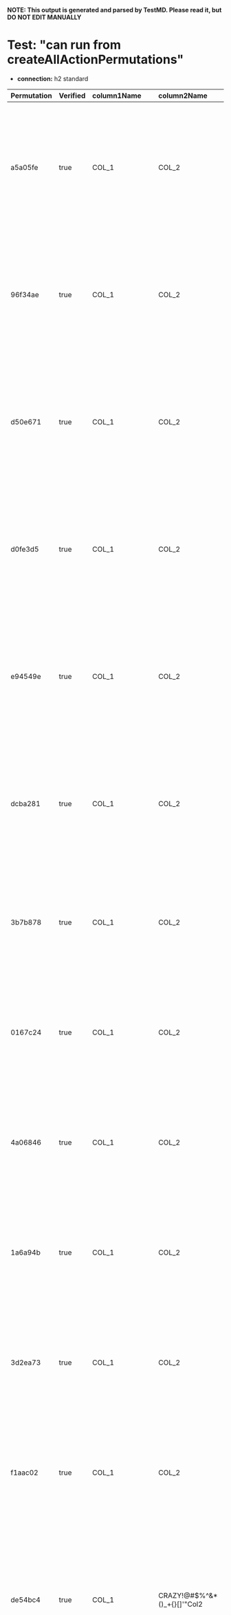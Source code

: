 **NOTE: This output is generated and parsed by TestMD. Please read it, but DO NOT EDIT MANUALLY**

# Test: "can run from createAllActionPermutations" #

- **connection:** h2 standard

| Permutation | Verified | column1Name                  | column2Name                  | finalColumnName                  | joinString | relation             | OPERATIONS
| :---------- | :------- | :--------------------------- | :--------------------------- | :------------------------------- | :--------- | :------------------- | :------
| a5a05fe     | true     | COL_1                        | COL_2                        | CRAZY!@#\$%^&*()_+{}[]'"ColFinal |            | LBSCHEMA2.TEST_TABLE | **plan**: ALTER TABLE "LBSCHEMA2"."TEST_TABLE" ADD "CRAZY!@#\$%^&*()_+{}[]'""ColFinal" VARCHAR(40)<br>UPDATE "LBSCHEMA2"."TEST_TABLE" SET "CRAZY!@#\$%^&*()_+{}[]'""ColFinal"="COL_1" &#124;&#124; ' ' &#124;&#124; "COL_2"<br>ALTER TABLE "LBSCHEMA2"."TEST_TABLE" DROP COLUMN "COL_1"<br>ALTER TABLE "LBSCHEMA2"."TEST_TABLE" DROP COLUMN "COL_2"
| 96f34ae     | true     | COL_1                        | COL_2                        | CRAZY!@#\$%^&*()_+{}[]'"ColFinal |            | PUBLIC.TEST_TABLE    | **plan**: ALTER TABLE "PUBLIC"."TEST_TABLE" ADD "CRAZY!@#\$%^&*()_+{}[]'""ColFinal" VARCHAR(40)<br>UPDATE "PUBLIC"."TEST_TABLE" SET "CRAZY!@#\$%^&*()_+{}[]'""ColFinal"="COL_1" &#124;&#124; ' ' &#124;&#124; "COL_2"<br>ALTER TABLE "PUBLIC"."TEST_TABLE" DROP COLUMN "COL_1"<br>ALTER TABLE "PUBLIC"."TEST_TABLE" DROP COLUMN "COL_2"
| d50e671     | true     | COL_1                        | COL_2                        | CRAZY!@#\$%^&*()_+{}[]'"ColFinal | '          | LBSCHEMA2.TEST_TABLE | **plan**: ALTER TABLE "LBSCHEMA2"."TEST_TABLE" ADD "CRAZY!@#\$%^&*()_+{}[]'""ColFinal" VARCHAR(40)<br>UPDATE "LBSCHEMA2"."TEST_TABLE" SET "CRAZY!@#\$%^&*()_+{}[]'""ColFinal"="COL_1" &#124;&#124; '''' &#124;&#124; "COL_2"<br>ALTER TABLE "LBSCHEMA2"."TEST_TABLE" DROP COLUMN "COL_1"<br>ALTER TABLE "LBSCHEMA2"."TEST_TABLE" DROP COLUMN "COL_2"
| d0fe3d5     | true     | COL_1                        | COL_2                        | CRAZY!@#\$%^&*()_+{}[]'"ColFinal | '          | PUBLIC.TEST_TABLE    | **plan**: ALTER TABLE "PUBLIC"."TEST_TABLE" ADD "CRAZY!@#\$%^&*()_+{}[]'""ColFinal" VARCHAR(40)<br>UPDATE "PUBLIC"."TEST_TABLE" SET "CRAZY!@#\$%^&*()_+{}[]'""ColFinal"="COL_1" &#124;&#124; '''' &#124;&#124; "COL_2"<br>ALTER TABLE "PUBLIC"."TEST_TABLE" DROP COLUMN "COL_1"<br>ALTER TABLE "PUBLIC"."TEST_TABLE" DROP COLUMN "COL_2"
| e94549e     | true     | COL_1                        | COL_2                        | CRAZY!@#\$%^&*()_+{}[]'"ColFinal | ->         | LBSCHEMA2.TEST_TABLE | **plan**: ALTER TABLE "LBSCHEMA2"."TEST_TABLE" ADD "CRAZY!@#\$%^&*()_+{}[]'""ColFinal" VARCHAR(40)<br>UPDATE "LBSCHEMA2"."TEST_TABLE" SET "CRAZY!@#\$%^&*()_+{}[]'""ColFinal"="COL_1" &#124;&#124; '->' &#124;&#124; "COL_2"<br>ALTER TABLE "LBSCHEMA2"."TEST_TABLE" DROP COLUMN "COL_1"<br>ALTER TABLE "LBSCHEMA2"."TEST_TABLE" DROP COLUMN "COL_2"
| dcba281     | true     | COL_1                        | COL_2                        | CRAZY!@#\$%^&*()_+{}[]'"ColFinal | ->         | PUBLIC.TEST_TABLE    | **plan**: ALTER TABLE "PUBLIC"."TEST_TABLE" ADD "CRAZY!@#\$%^&*()_+{}[]'""ColFinal" VARCHAR(40)<br>UPDATE "PUBLIC"."TEST_TABLE" SET "CRAZY!@#\$%^&*()_+{}[]'""ColFinal"="COL_1" &#124;&#124; '->' &#124;&#124; "COL_2"<br>ALTER TABLE "PUBLIC"."TEST_TABLE" DROP COLUMN "COL_1"<br>ALTER TABLE "PUBLIC"."TEST_TABLE" DROP COLUMN "COL_2"
| 3b7b878     | true     | COL_1                        | COL_2                        | FINAL_COL                        |            | LBSCHEMA2.TEST_TABLE | **plan**: ALTER TABLE "LBSCHEMA2"."TEST_TABLE" ADD "FINAL_COL" VARCHAR(40)<br>UPDATE "LBSCHEMA2"."TEST_TABLE" SET "FINAL_COL"="COL_1" &#124;&#124; ' ' &#124;&#124; "COL_2"<br>ALTER TABLE "LBSCHEMA2"."TEST_TABLE" DROP COLUMN "COL_1"<br>ALTER TABLE "LBSCHEMA2"."TEST_TABLE" DROP COLUMN "COL_2"
| 0167c24     | true     | COL_1                        | COL_2                        | FINAL_COL                        |            | PUBLIC.TEST_TABLE    | **plan**: ALTER TABLE "PUBLIC"."TEST_TABLE" ADD "FINAL_COL" VARCHAR(40)<br>UPDATE "PUBLIC"."TEST_TABLE" SET "FINAL_COL"="COL_1" &#124;&#124; ' ' &#124;&#124; "COL_2"<br>ALTER TABLE "PUBLIC"."TEST_TABLE" DROP COLUMN "COL_1"<br>ALTER TABLE "PUBLIC"."TEST_TABLE" DROP COLUMN "COL_2"
| 4a06846     | true     | COL_1                        | COL_2                        | FINAL_COL                        | '          | LBSCHEMA2.TEST_TABLE | **plan**: ALTER TABLE "LBSCHEMA2"."TEST_TABLE" ADD "FINAL_COL" VARCHAR(40)<br>UPDATE "LBSCHEMA2"."TEST_TABLE" SET "FINAL_COL"="COL_1" &#124;&#124; '''' &#124;&#124; "COL_2"<br>ALTER TABLE "LBSCHEMA2"."TEST_TABLE" DROP COLUMN "COL_1"<br>ALTER TABLE "LBSCHEMA2"."TEST_TABLE" DROP COLUMN "COL_2"
| 1a6a94b     | true     | COL_1                        | COL_2                        | FINAL_COL                        | '          | PUBLIC.TEST_TABLE    | **plan**: ALTER TABLE "PUBLIC"."TEST_TABLE" ADD "FINAL_COL" VARCHAR(40)<br>UPDATE "PUBLIC"."TEST_TABLE" SET "FINAL_COL"="COL_1" &#124;&#124; '''' &#124;&#124; "COL_2"<br>ALTER TABLE "PUBLIC"."TEST_TABLE" DROP COLUMN "COL_1"<br>ALTER TABLE "PUBLIC"."TEST_TABLE" DROP COLUMN "COL_2"
| 3d2ea73     | true     | COL_1                        | COL_2                        | FINAL_COL                        | ->         | LBSCHEMA2.TEST_TABLE | **plan**: ALTER TABLE "LBSCHEMA2"."TEST_TABLE" ADD "FINAL_COL" VARCHAR(40)<br>UPDATE "LBSCHEMA2"."TEST_TABLE" SET "FINAL_COL"="COL_1" &#124;&#124; '->' &#124;&#124; "COL_2"<br>ALTER TABLE "LBSCHEMA2"."TEST_TABLE" DROP COLUMN "COL_1"<br>ALTER TABLE "LBSCHEMA2"."TEST_TABLE" DROP COLUMN "COL_2"
| f1aac02     | true     | COL_1                        | COL_2                        | FINAL_COL                        | ->         | PUBLIC.TEST_TABLE    | **plan**: ALTER TABLE "PUBLIC"."TEST_TABLE" ADD "FINAL_COL" VARCHAR(40)<br>UPDATE "PUBLIC"."TEST_TABLE" SET "FINAL_COL"="COL_1" &#124;&#124; '->' &#124;&#124; "COL_2"<br>ALTER TABLE "PUBLIC"."TEST_TABLE" DROP COLUMN "COL_1"<br>ALTER TABLE "PUBLIC"."TEST_TABLE" DROP COLUMN "COL_2"
| de54bc4     | true     | COL_1                        | CRAZY!@#\$%^&*()_+{}[]'"Col2 | CRAZY!@#\$%^&*()_+{}[]'"ColFinal |            | LBSCHEMA2.TEST_TABLE | **plan**: ALTER TABLE "LBSCHEMA2"."TEST_TABLE" ADD "CRAZY!@#\$%^&*()_+{}[]'""ColFinal" VARCHAR(40)<br>UPDATE "LBSCHEMA2"."TEST_TABLE" SET "CRAZY!@#\$%^&*()_+{}[]'""ColFinal"="COL_1" &#124;&#124; ' ' &#124;&#124; "CRAZY!@#\$%^&*()_+{}[]'""Col2"<br>ALTER TABLE "LBSCHEMA2"."TEST_TABLE" DROP COLUMN "COL_1"<br>ALTER TABLE "LBSCHEMA2"."TEST_TABLE" DROP COLUMN "CRAZY!@#\$%^&*()_+{}[]'""Col2"
| 78b97cd     | true     | COL_1                        | CRAZY!@#\$%^&*()_+{}[]'"Col2 | CRAZY!@#\$%^&*()_+{}[]'"ColFinal |            | PUBLIC.TEST_TABLE    | **plan**: ALTER TABLE "PUBLIC"."TEST_TABLE" ADD "CRAZY!@#\$%^&*()_+{}[]'""ColFinal" VARCHAR(40)<br>UPDATE "PUBLIC"."TEST_TABLE" SET "CRAZY!@#\$%^&*()_+{}[]'""ColFinal"="COL_1" &#124;&#124; ' ' &#124;&#124; "CRAZY!@#\$%^&*()_+{}[]'""Col2"<br>ALTER TABLE "PUBLIC"."TEST_TABLE" DROP COLUMN "COL_1"<br>ALTER TABLE "PUBLIC"."TEST_TABLE" DROP COLUMN "CRAZY!@#\$%^&*()_+{}[]'""Col2"
| a9de9c7     | true     | COL_1                        | CRAZY!@#\$%^&*()_+{}[]'"Col2 | CRAZY!@#\$%^&*()_+{}[]'"ColFinal | '          | LBSCHEMA2.TEST_TABLE | **plan**: ALTER TABLE "LBSCHEMA2"."TEST_TABLE" ADD "CRAZY!@#\$%^&*()_+{}[]'""ColFinal" VARCHAR(40)<br>UPDATE "LBSCHEMA2"."TEST_TABLE" SET "CRAZY!@#\$%^&*()_+{}[]'""ColFinal"="COL_1" &#124;&#124; '''' &#124;&#124; "CRAZY!@#\$%^&*()_+{}[]'""Col2"<br>ALTER TABLE "LBSCHEMA2"."TEST_TABLE" DROP COLUMN "COL_1"<br>ALTER TABLE "LBSCHEMA2"."TEST_TABLE" DROP COLUMN "CRAZY!@#\$%^&*()_+{}[]'""Col2"
| fff0204     | true     | COL_1                        | CRAZY!@#\$%^&*()_+{}[]'"Col2 | CRAZY!@#\$%^&*()_+{}[]'"ColFinal | '          | PUBLIC.TEST_TABLE    | **plan**: ALTER TABLE "PUBLIC"."TEST_TABLE" ADD "CRAZY!@#\$%^&*()_+{}[]'""ColFinal" VARCHAR(40)<br>UPDATE "PUBLIC"."TEST_TABLE" SET "CRAZY!@#\$%^&*()_+{}[]'""ColFinal"="COL_1" &#124;&#124; '''' &#124;&#124; "CRAZY!@#\$%^&*()_+{}[]'""Col2"<br>ALTER TABLE "PUBLIC"."TEST_TABLE" DROP COLUMN "COL_1"<br>ALTER TABLE "PUBLIC"."TEST_TABLE" DROP COLUMN "CRAZY!@#\$%^&*()_+{}[]'""Col2"
| 540d495     | true     | COL_1                        | CRAZY!@#\$%^&*()_+{}[]'"Col2 | CRAZY!@#\$%^&*()_+{}[]'"ColFinal | ->         | LBSCHEMA2.TEST_TABLE | **plan**: ALTER TABLE "LBSCHEMA2"."TEST_TABLE" ADD "CRAZY!@#\$%^&*()_+{}[]'""ColFinal" VARCHAR(40)<br>UPDATE "LBSCHEMA2"."TEST_TABLE" SET "CRAZY!@#\$%^&*()_+{}[]'""ColFinal"="COL_1" &#124;&#124; '->' &#124;&#124; "CRAZY!@#\$%^&*()_+{}[]'""Col2"<br>ALTER TABLE "LBSCHEMA2"."TEST_TABLE" DROP COLUMN "COL_1"<br>ALTER TABLE "LBSCHEMA2"."TEST_TABLE" DROP COLUMN "CRAZY!@#\$%^&*()_+{}[]'""Col2"
| 6f8472d     | true     | COL_1                        | CRAZY!@#\$%^&*()_+{}[]'"Col2 | CRAZY!@#\$%^&*()_+{}[]'"ColFinal | ->         | PUBLIC.TEST_TABLE    | **plan**: ALTER TABLE "PUBLIC"."TEST_TABLE" ADD "CRAZY!@#\$%^&*()_+{}[]'""ColFinal" VARCHAR(40)<br>UPDATE "PUBLIC"."TEST_TABLE" SET "CRAZY!@#\$%^&*()_+{}[]'""ColFinal"="COL_1" &#124;&#124; '->' &#124;&#124; "CRAZY!@#\$%^&*()_+{}[]'""Col2"<br>ALTER TABLE "PUBLIC"."TEST_TABLE" DROP COLUMN "COL_1"<br>ALTER TABLE "PUBLIC"."TEST_TABLE" DROP COLUMN "CRAZY!@#\$%^&*()_+{}[]'""Col2"
| cfb58c0     | true     | COL_1                        | CRAZY!@#\$%^&*()_+{}[]'"Col2 | FINAL_COL                        |            | LBSCHEMA2.TEST_TABLE | **plan**: ALTER TABLE "LBSCHEMA2"."TEST_TABLE" ADD "FINAL_COL" VARCHAR(40)<br>UPDATE "LBSCHEMA2"."TEST_TABLE" SET "FINAL_COL"="COL_1" &#124;&#124; ' ' &#124;&#124; "CRAZY!@#\$%^&*()_+{}[]'""Col2"<br>ALTER TABLE "LBSCHEMA2"."TEST_TABLE" DROP COLUMN "COL_1"<br>ALTER TABLE "LBSCHEMA2"."TEST_TABLE" DROP COLUMN "CRAZY!@#\$%^&*()_+{}[]'""Col2"
| b265934     | true     | COL_1                        | CRAZY!@#\$%^&*()_+{}[]'"Col2 | FINAL_COL                        |            | PUBLIC.TEST_TABLE    | **plan**: ALTER TABLE "PUBLIC"."TEST_TABLE" ADD "FINAL_COL" VARCHAR(40)<br>UPDATE "PUBLIC"."TEST_TABLE" SET "FINAL_COL"="COL_1" &#124;&#124; ' ' &#124;&#124; "CRAZY!@#\$%^&*()_+{}[]'""Col2"<br>ALTER TABLE "PUBLIC"."TEST_TABLE" DROP COLUMN "COL_1"<br>ALTER TABLE "PUBLIC"."TEST_TABLE" DROP COLUMN "CRAZY!@#\$%^&*()_+{}[]'""Col2"
| b095b13     | true     | COL_1                        | CRAZY!@#\$%^&*()_+{}[]'"Col2 | FINAL_COL                        | '          | LBSCHEMA2.TEST_TABLE | **plan**: ALTER TABLE "LBSCHEMA2"."TEST_TABLE" ADD "FINAL_COL" VARCHAR(40)<br>UPDATE "LBSCHEMA2"."TEST_TABLE" SET "FINAL_COL"="COL_1" &#124;&#124; '''' &#124;&#124; "CRAZY!@#\$%^&*()_+{}[]'""Col2"<br>ALTER TABLE "LBSCHEMA2"."TEST_TABLE" DROP COLUMN "COL_1"<br>ALTER TABLE "LBSCHEMA2"."TEST_TABLE" DROP COLUMN "CRAZY!@#\$%^&*()_+{}[]'""Col2"
| 9d19d7d     | true     | COL_1                        | CRAZY!@#\$%^&*()_+{}[]'"Col2 | FINAL_COL                        | '          | PUBLIC.TEST_TABLE    | **plan**: ALTER TABLE "PUBLIC"."TEST_TABLE" ADD "FINAL_COL" VARCHAR(40)<br>UPDATE "PUBLIC"."TEST_TABLE" SET "FINAL_COL"="COL_1" &#124;&#124; '''' &#124;&#124; "CRAZY!@#\$%^&*()_+{}[]'""Col2"<br>ALTER TABLE "PUBLIC"."TEST_TABLE" DROP COLUMN "COL_1"<br>ALTER TABLE "PUBLIC"."TEST_TABLE" DROP COLUMN "CRAZY!@#\$%^&*()_+{}[]'""Col2"
| a0c3cc3     | true     | COL_1                        | CRAZY!@#\$%^&*()_+{}[]'"Col2 | FINAL_COL                        | ->         | LBSCHEMA2.TEST_TABLE | **plan**: ALTER TABLE "LBSCHEMA2"."TEST_TABLE" ADD "FINAL_COL" VARCHAR(40)<br>UPDATE "LBSCHEMA2"."TEST_TABLE" SET "FINAL_COL"="COL_1" &#124;&#124; '->' &#124;&#124; "CRAZY!@#\$%^&*()_+{}[]'""Col2"<br>ALTER TABLE "LBSCHEMA2"."TEST_TABLE" DROP COLUMN "COL_1"<br>ALTER TABLE "LBSCHEMA2"."TEST_TABLE" DROP COLUMN "CRAZY!@#\$%^&*()_+{}[]'""Col2"
| ec3bb9c     | true     | COL_1                        | CRAZY!@#\$%^&*()_+{}[]'"Col2 | FINAL_COL                        | ->         | PUBLIC.TEST_TABLE    | **plan**: ALTER TABLE "PUBLIC"."TEST_TABLE" ADD "FINAL_COL" VARCHAR(40)<br>UPDATE "PUBLIC"."TEST_TABLE" SET "FINAL_COL"="COL_1" &#124;&#124; '->' &#124;&#124; "CRAZY!@#\$%^&*()_+{}[]'""Col2"<br>ALTER TABLE "PUBLIC"."TEST_TABLE" DROP COLUMN "COL_1"<br>ALTER TABLE "PUBLIC"."TEST_TABLE" DROP COLUMN "CRAZY!@#\$%^&*()_+{}[]'""Col2"
| 51e3b15     | true     | CRAZY!@#\$%^&*()_+{}[]'"Col1 | COL_2                        | CRAZY!@#\$%^&*()_+{}[]'"ColFinal |            | LBSCHEMA2.TEST_TABLE | **plan**: ALTER TABLE "LBSCHEMA2"."TEST_TABLE" ADD "CRAZY!@#\$%^&*()_+{}[]'""ColFinal" VARCHAR(40)<br>UPDATE "LBSCHEMA2"."TEST_TABLE" SET "CRAZY!@#\$%^&*()_+{}[]'""ColFinal"="CRAZY!@#\$%^&*()_+{}[]'""Col1" &#124;&#124; ' ' &#124;&#124; "COL_2"<br>ALTER TABLE "LBSCHEMA2"."TEST_TABLE" DROP COLUMN "CRAZY!@#\$%^&*()_+{}[]'""Col1"<br>ALTER TABLE "LBSCHEMA2"."TEST_TABLE" DROP COLUMN "COL_2"
| 18977d8     | true     | CRAZY!@#\$%^&*()_+{}[]'"Col1 | COL_2                        | CRAZY!@#\$%^&*()_+{}[]'"ColFinal |            | PUBLIC.TEST_TABLE    | **plan**: ALTER TABLE "PUBLIC"."TEST_TABLE" ADD "CRAZY!@#\$%^&*()_+{}[]'""ColFinal" VARCHAR(40)<br>UPDATE "PUBLIC"."TEST_TABLE" SET "CRAZY!@#\$%^&*()_+{}[]'""ColFinal"="CRAZY!@#\$%^&*()_+{}[]'""Col1" &#124;&#124; ' ' &#124;&#124; "COL_2"<br>ALTER TABLE "PUBLIC"."TEST_TABLE" DROP COLUMN "CRAZY!@#\$%^&*()_+{}[]'""Col1"<br>ALTER TABLE "PUBLIC"."TEST_TABLE" DROP COLUMN "COL_2"
| 12faf6a     | true     | CRAZY!@#\$%^&*()_+{}[]'"Col1 | COL_2                        | CRAZY!@#\$%^&*()_+{}[]'"ColFinal | '          | LBSCHEMA2.TEST_TABLE | **plan**: ALTER TABLE "LBSCHEMA2"."TEST_TABLE" ADD "CRAZY!@#\$%^&*()_+{}[]'""ColFinal" VARCHAR(40)<br>UPDATE "LBSCHEMA2"."TEST_TABLE" SET "CRAZY!@#\$%^&*()_+{}[]'""ColFinal"="CRAZY!@#\$%^&*()_+{}[]'""Col1" &#124;&#124; '''' &#124;&#124; "COL_2"<br>ALTER TABLE "LBSCHEMA2"."TEST_TABLE" DROP COLUMN "CRAZY!@#\$%^&*()_+{}[]'""Col1"<br>ALTER TABLE "LBSCHEMA2"."TEST_TABLE" DROP COLUMN "COL_2"
| 28b6887     | true     | CRAZY!@#\$%^&*()_+{}[]'"Col1 | COL_2                        | CRAZY!@#\$%^&*()_+{}[]'"ColFinal | '          | PUBLIC.TEST_TABLE    | **plan**: ALTER TABLE "PUBLIC"."TEST_TABLE" ADD "CRAZY!@#\$%^&*()_+{}[]'""ColFinal" VARCHAR(40)<br>UPDATE "PUBLIC"."TEST_TABLE" SET "CRAZY!@#\$%^&*()_+{}[]'""ColFinal"="CRAZY!@#\$%^&*()_+{}[]'""Col1" &#124;&#124; '''' &#124;&#124; "COL_2"<br>ALTER TABLE "PUBLIC"."TEST_TABLE" DROP COLUMN "CRAZY!@#\$%^&*()_+{}[]'""Col1"<br>ALTER TABLE "PUBLIC"."TEST_TABLE" DROP COLUMN "COL_2"
| 7bb8a59     | true     | CRAZY!@#\$%^&*()_+{}[]'"Col1 | COL_2                        | CRAZY!@#\$%^&*()_+{}[]'"ColFinal | ->         | LBSCHEMA2.TEST_TABLE | **plan**: ALTER TABLE "LBSCHEMA2"."TEST_TABLE" ADD "CRAZY!@#\$%^&*()_+{}[]'""ColFinal" VARCHAR(40)<br>UPDATE "LBSCHEMA2"."TEST_TABLE" SET "CRAZY!@#\$%^&*()_+{}[]'""ColFinal"="CRAZY!@#\$%^&*()_+{}[]'""Col1" &#124;&#124; '->' &#124;&#124; "COL_2"<br>ALTER TABLE "LBSCHEMA2"."TEST_TABLE" DROP COLUMN "CRAZY!@#\$%^&*()_+{}[]'""Col1"<br>ALTER TABLE "LBSCHEMA2"."TEST_TABLE" DROP COLUMN "COL_2"
| 2008d8f     | true     | CRAZY!@#\$%^&*()_+{}[]'"Col1 | COL_2                        | CRAZY!@#\$%^&*()_+{}[]'"ColFinal | ->         | PUBLIC.TEST_TABLE    | **plan**: ALTER TABLE "PUBLIC"."TEST_TABLE" ADD "CRAZY!@#\$%^&*()_+{}[]'""ColFinal" VARCHAR(40)<br>UPDATE "PUBLIC"."TEST_TABLE" SET "CRAZY!@#\$%^&*()_+{}[]'""ColFinal"="CRAZY!@#\$%^&*()_+{}[]'""Col1" &#124;&#124; '->' &#124;&#124; "COL_2"<br>ALTER TABLE "PUBLIC"."TEST_TABLE" DROP COLUMN "CRAZY!@#\$%^&*()_+{}[]'""Col1"<br>ALTER TABLE "PUBLIC"."TEST_TABLE" DROP COLUMN "COL_2"
| 2c6618d     | true     | CRAZY!@#\$%^&*()_+{}[]'"Col1 | COL_2                        | FINAL_COL                        |            | LBSCHEMA2.TEST_TABLE | **plan**: ALTER TABLE "LBSCHEMA2"."TEST_TABLE" ADD "FINAL_COL" VARCHAR(40)<br>UPDATE "LBSCHEMA2"."TEST_TABLE" SET "FINAL_COL"="CRAZY!@#\$%^&*()_+{}[]'""Col1" &#124;&#124; ' ' &#124;&#124; "COL_2"<br>ALTER TABLE "LBSCHEMA2"."TEST_TABLE" DROP COLUMN "CRAZY!@#\$%^&*()_+{}[]'""Col1"<br>ALTER TABLE "LBSCHEMA2"."TEST_TABLE" DROP COLUMN "COL_2"
| 43d2929     | true     | CRAZY!@#\$%^&*()_+{}[]'"Col1 | COL_2                        | FINAL_COL                        |            | PUBLIC.TEST_TABLE    | **plan**: ALTER TABLE "PUBLIC"."TEST_TABLE" ADD "FINAL_COL" VARCHAR(40)<br>UPDATE "PUBLIC"."TEST_TABLE" SET "FINAL_COL"="CRAZY!@#\$%^&*()_+{}[]'""Col1" &#124;&#124; ' ' &#124;&#124; "COL_2"<br>ALTER TABLE "PUBLIC"."TEST_TABLE" DROP COLUMN "CRAZY!@#\$%^&*()_+{}[]'""Col1"<br>ALTER TABLE "PUBLIC"."TEST_TABLE" DROP COLUMN "COL_2"
| b81817a     | true     | CRAZY!@#\$%^&*()_+{}[]'"Col1 | COL_2                        | FINAL_COL                        | '          | LBSCHEMA2.TEST_TABLE | **plan**: ALTER TABLE "LBSCHEMA2"."TEST_TABLE" ADD "FINAL_COL" VARCHAR(40)<br>UPDATE "LBSCHEMA2"."TEST_TABLE" SET "FINAL_COL"="CRAZY!@#\$%^&*()_+{}[]'""Col1" &#124;&#124; '''' &#124;&#124; "COL_2"<br>ALTER TABLE "LBSCHEMA2"."TEST_TABLE" DROP COLUMN "CRAZY!@#\$%^&*()_+{}[]'""Col1"<br>ALTER TABLE "LBSCHEMA2"."TEST_TABLE" DROP COLUMN "COL_2"
| a869868     | true     | CRAZY!@#\$%^&*()_+{}[]'"Col1 | COL_2                        | FINAL_COL                        | '          | PUBLIC.TEST_TABLE    | **plan**: ALTER TABLE "PUBLIC"."TEST_TABLE" ADD "FINAL_COL" VARCHAR(40)<br>UPDATE "PUBLIC"."TEST_TABLE" SET "FINAL_COL"="CRAZY!@#\$%^&*()_+{}[]'""Col1" &#124;&#124; '''' &#124;&#124; "COL_2"<br>ALTER TABLE "PUBLIC"."TEST_TABLE" DROP COLUMN "CRAZY!@#\$%^&*()_+{}[]'""Col1"<br>ALTER TABLE "PUBLIC"."TEST_TABLE" DROP COLUMN "COL_2"
| dabfba5     | true     | CRAZY!@#\$%^&*()_+{}[]'"Col1 | COL_2                        | FINAL_COL                        | ->         | LBSCHEMA2.TEST_TABLE | **plan**: ALTER TABLE "LBSCHEMA2"."TEST_TABLE" ADD "FINAL_COL" VARCHAR(40)<br>UPDATE "LBSCHEMA2"."TEST_TABLE" SET "FINAL_COL"="CRAZY!@#\$%^&*()_+{}[]'""Col1" &#124;&#124; '->' &#124;&#124; "COL_2"<br>ALTER TABLE "LBSCHEMA2"."TEST_TABLE" DROP COLUMN "CRAZY!@#\$%^&*()_+{}[]'""Col1"<br>ALTER TABLE "LBSCHEMA2"."TEST_TABLE" DROP COLUMN "COL_2"
| 88dc23a     | true     | CRAZY!@#\$%^&*()_+{}[]'"Col1 | COL_2                        | FINAL_COL                        | ->         | PUBLIC.TEST_TABLE    | **plan**: ALTER TABLE "PUBLIC"."TEST_TABLE" ADD "FINAL_COL" VARCHAR(40)<br>UPDATE "PUBLIC"."TEST_TABLE" SET "FINAL_COL"="CRAZY!@#\$%^&*()_+{}[]'""Col1" &#124;&#124; '->' &#124;&#124; "COL_2"<br>ALTER TABLE "PUBLIC"."TEST_TABLE" DROP COLUMN "CRAZY!@#\$%^&*()_+{}[]'""Col1"<br>ALTER TABLE "PUBLIC"."TEST_TABLE" DROP COLUMN "COL_2"
| d0ebc65     | true     | CRAZY!@#\$%^&*()_+{}[]'"Col1 | CRAZY!@#\$%^&*()_+{}[]'"Col2 | CRAZY!@#\$%^&*()_+{}[]'"ColFinal |            | LBSCHEMA2.TEST_TABLE | **plan**: ALTER TABLE "LBSCHEMA2"."TEST_TABLE" ADD "CRAZY!@#\$%^&*()_+{}[]'""ColFinal" VARCHAR(40)<br>UPDATE "LBSCHEMA2"."TEST_TABLE" SET "CRAZY!@#\$%^&*()_+{}[]'""ColFinal"="CRAZY!@#\$%^&*()_+{}[]'""Col1" &#124;&#124; ' ' &#124;&#124; "CRAZY!@#\$%^&*()_+{}[]'""Col2"<br>ALTER TABLE "LBSCHEMA2"."TEST_TABLE" DROP COLUMN "CRAZY!@#\$%^&*()_+{}[]'""Col1"<br>ALTER TABLE "LBSCHEMA2"."TEST_TABLE" DROP COLUMN "CRAZY!@#\$%^&*()_+{}[]'""Col2"
| 83c36a4     | true     | CRAZY!@#\$%^&*()_+{}[]'"Col1 | CRAZY!@#\$%^&*()_+{}[]'"Col2 | CRAZY!@#\$%^&*()_+{}[]'"ColFinal |            | PUBLIC.TEST_TABLE    | **plan**: ALTER TABLE "PUBLIC"."TEST_TABLE" ADD "CRAZY!@#\$%^&*()_+{}[]'""ColFinal" VARCHAR(40)<br>UPDATE "PUBLIC"."TEST_TABLE" SET "CRAZY!@#\$%^&*()_+{}[]'""ColFinal"="CRAZY!@#\$%^&*()_+{}[]'""Col1" &#124;&#124; ' ' &#124;&#124; "CRAZY!@#\$%^&*()_+{}[]'""Col2"<br>ALTER TABLE "PUBLIC"."TEST_TABLE" DROP COLUMN "CRAZY!@#\$%^&*()_+{}[]'""Col1"<br>ALTER TABLE "PUBLIC"."TEST_TABLE" DROP COLUMN "CRAZY!@#\$%^&*()_+{}[]'""Col2"
| b584947     | true     | CRAZY!@#\$%^&*()_+{}[]'"Col1 | CRAZY!@#\$%^&*()_+{}[]'"Col2 | CRAZY!@#\$%^&*()_+{}[]'"ColFinal | '          | LBSCHEMA2.TEST_TABLE | **plan**: ALTER TABLE "LBSCHEMA2"."TEST_TABLE" ADD "CRAZY!@#\$%^&*()_+{}[]'""ColFinal" VARCHAR(40)<br>UPDATE "LBSCHEMA2"."TEST_TABLE" SET "CRAZY!@#\$%^&*()_+{}[]'""ColFinal"="CRAZY!@#\$%^&*()_+{}[]'""Col1" &#124;&#124; '''' &#124;&#124; "CRAZY!@#\$%^&*()_+{}[]'""Col2"<br>ALTER TABLE "LBSCHEMA2"."TEST_TABLE" DROP COLUMN "CRAZY!@#\$%^&*()_+{}[]'""Col1"<br>ALTER TABLE "LBSCHEMA2"."TEST_TABLE" DROP COLUMN "CRAZY!@#\$%^&*()_+{}[]'""Col2"
| bf92d9a     | true     | CRAZY!@#\$%^&*()_+{}[]'"Col1 | CRAZY!@#\$%^&*()_+{}[]'"Col2 | CRAZY!@#\$%^&*()_+{}[]'"ColFinal | '          | PUBLIC.TEST_TABLE    | **plan**: ALTER TABLE "PUBLIC"."TEST_TABLE" ADD "CRAZY!@#\$%^&*()_+{}[]'""ColFinal" VARCHAR(40)<br>UPDATE "PUBLIC"."TEST_TABLE" SET "CRAZY!@#\$%^&*()_+{}[]'""ColFinal"="CRAZY!@#\$%^&*()_+{}[]'""Col1" &#124;&#124; '''' &#124;&#124; "CRAZY!@#\$%^&*()_+{}[]'""Col2"<br>ALTER TABLE "PUBLIC"."TEST_TABLE" DROP COLUMN "CRAZY!@#\$%^&*()_+{}[]'""Col1"<br>ALTER TABLE "PUBLIC"."TEST_TABLE" DROP COLUMN "CRAZY!@#\$%^&*()_+{}[]'""Col2"
| a4f319f     | true     | CRAZY!@#\$%^&*()_+{}[]'"Col1 | CRAZY!@#\$%^&*()_+{}[]'"Col2 | CRAZY!@#\$%^&*()_+{}[]'"ColFinal | ->         | LBSCHEMA2.TEST_TABLE | **plan**: ALTER TABLE "LBSCHEMA2"."TEST_TABLE" ADD "CRAZY!@#\$%^&*()_+{}[]'""ColFinal" VARCHAR(40)<br>UPDATE "LBSCHEMA2"."TEST_TABLE" SET "CRAZY!@#\$%^&*()_+{}[]'""ColFinal"="CRAZY!@#\$%^&*()_+{}[]'""Col1" &#124;&#124; '->' &#124;&#124; "CRAZY!@#\$%^&*()_+{}[]'""Col2"<br>ALTER TABLE "LBSCHEMA2"."TEST_TABLE" DROP COLUMN "CRAZY!@#\$%^&*()_+{}[]'""Col1"<br>ALTER TABLE "LBSCHEMA2"."TEST_TABLE" DROP COLUMN "CRAZY!@#\$%^&*()_+{}[]'""Col2"
| bc9e52f     | true     | CRAZY!@#\$%^&*()_+{}[]'"Col1 | CRAZY!@#\$%^&*()_+{}[]'"Col2 | CRAZY!@#\$%^&*()_+{}[]'"ColFinal | ->         | PUBLIC.TEST_TABLE    | **plan**: ALTER TABLE "PUBLIC"."TEST_TABLE" ADD "CRAZY!@#\$%^&*()_+{}[]'""ColFinal" VARCHAR(40)<br>UPDATE "PUBLIC"."TEST_TABLE" SET "CRAZY!@#\$%^&*()_+{}[]'""ColFinal"="CRAZY!@#\$%^&*()_+{}[]'""Col1" &#124;&#124; '->' &#124;&#124; "CRAZY!@#\$%^&*()_+{}[]'""Col2"<br>ALTER TABLE "PUBLIC"."TEST_TABLE" DROP COLUMN "CRAZY!@#\$%^&*()_+{}[]'""Col1"<br>ALTER TABLE "PUBLIC"."TEST_TABLE" DROP COLUMN "CRAZY!@#\$%^&*()_+{}[]'""Col2"
| 0603fc6     | true     | CRAZY!@#\$%^&*()_+{}[]'"Col1 | CRAZY!@#\$%^&*()_+{}[]'"Col2 | FINAL_COL                        |            | LBSCHEMA2.TEST_TABLE | **plan**: ALTER TABLE "LBSCHEMA2"."TEST_TABLE" ADD "FINAL_COL" VARCHAR(40)<br>UPDATE "LBSCHEMA2"."TEST_TABLE" SET "FINAL_COL"="CRAZY!@#\$%^&*()_+{}[]'""Col1" &#124;&#124; ' ' &#124;&#124; "CRAZY!@#\$%^&*()_+{}[]'""Col2"<br>ALTER TABLE "LBSCHEMA2"."TEST_TABLE" DROP COLUMN "CRAZY!@#\$%^&*()_+{}[]'""Col1"<br>ALTER TABLE "LBSCHEMA2"."TEST_TABLE" DROP COLUMN "CRAZY!@#\$%^&*()_+{}[]'""Col2"
| f6b9167     | true     | CRAZY!@#\$%^&*()_+{}[]'"Col1 | CRAZY!@#\$%^&*()_+{}[]'"Col2 | FINAL_COL                        |            | PUBLIC.TEST_TABLE    | **plan**: ALTER TABLE "PUBLIC"."TEST_TABLE" ADD "FINAL_COL" VARCHAR(40)<br>UPDATE "PUBLIC"."TEST_TABLE" SET "FINAL_COL"="CRAZY!@#\$%^&*()_+{}[]'""Col1" &#124;&#124; ' ' &#124;&#124; "CRAZY!@#\$%^&*()_+{}[]'""Col2"<br>ALTER TABLE "PUBLIC"."TEST_TABLE" DROP COLUMN "CRAZY!@#\$%^&*()_+{}[]'""Col1"<br>ALTER TABLE "PUBLIC"."TEST_TABLE" DROP COLUMN "CRAZY!@#\$%^&*()_+{}[]'""Col2"
| 7f37e77     | true     | CRAZY!@#\$%^&*()_+{}[]'"Col1 | CRAZY!@#\$%^&*()_+{}[]'"Col2 | FINAL_COL                        | '          | LBSCHEMA2.TEST_TABLE | **plan**: ALTER TABLE "LBSCHEMA2"."TEST_TABLE" ADD "FINAL_COL" VARCHAR(40)<br>UPDATE "LBSCHEMA2"."TEST_TABLE" SET "FINAL_COL"="CRAZY!@#\$%^&*()_+{}[]'""Col1" &#124;&#124; '''' &#124;&#124; "CRAZY!@#\$%^&*()_+{}[]'""Col2"<br>ALTER TABLE "LBSCHEMA2"."TEST_TABLE" DROP COLUMN "CRAZY!@#\$%^&*()_+{}[]'""Col1"<br>ALTER TABLE "LBSCHEMA2"."TEST_TABLE" DROP COLUMN "CRAZY!@#\$%^&*()_+{}[]'""Col2"
| ee0af97     | true     | CRAZY!@#\$%^&*()_+{}[]'"Col1 | CRAZY!@#\$%^&*()_+{}[]'"Col2 | FINAL_COL                        | '          | PUBLIC.TEST_TABLE    | **plan**: ALTER TABLE "PUBLIC"."TEST_TABLE" ADD "FINAL_COL" VARCHAR(40)<br>UPDATE "PUBLIC"."TEST_TABLE" SET "FINAL_COL"="CRAZY!@#\$%^&*()_+{}[]'""Col1" &#124;&#124; '''' &#124;&#124; "CRAZY!@#\$%^&*()_+{}[]'""Col2"<br>ALTER TABLE "PUBLIC"."TEST_TABLE" DROP COLUMN "CRAZY!@#\$%^&*()_+{}[]'""Col1"<br>ALTER TABLE "PUBLIC"."TEST_TABLE" DROP COLUMN "CRAZY!@#\$%^&*()_+{}[]'""Col2"
| 88c2565     | true     | CRAZY!@#\$%^&*()_+{}[]'"Col1 | CRAZY!@#\$%^&*()_+{}[]'"Col2 | FINAL_COL                        | ->         | LBSCHEMA2.TEST_TABLE | **plan**: ALTER TABLE "LBSCHEMA2"."TEST_TABLE" ADD "FINAL_COL" VARCHAR(40)<br>UPDATE "LBSCHEMA2"."TEST_TABLE" SET "FINAL_COL"="CRAZY!@#\$%^&*()_+{}[]'""Col1" &#124;&#124; '->' &#124;&#124; "CRAZY!@#\$%^&*()_+{}[]'""Col2"<br>ALTER TABLE "LBSCHEMA2"."TEST_TABLE" DROP COLUMN "CRAZY!@#\$%^&*()_+{}[]'""Col1"<br>ALTER TABLE "LBSCHEMA2"."TEST_TABLE" DROP COLUMN "CRAZY!@#\$%^&*()_+{}[]'""Col2"
| 2495c3d     | true     | CRAZY!@#\$%^&*()_+{}[]'"Col1 | CRAZY!@#\$%^&*()_+{}[]'"Col2 | FINAL_COL                        | ->         | PUBLIC.TEST_TABLE    | **plan**: ALTER TABLE "PUBLIC"."TEST_TABLE" ADD "FINAL_COL" VARCHAR(40)<br>UPDATE "PUBLIC"."TEST_TABLE" SET "FINAL_COL"="CRAZY!@#\$%^&*()_+{}[]'""Col1" &#124;&#124; '->' &#124;&#124; "CRAZY!@#\$%^&*()_+{}[]'""Col2"<br>ALTER TABLE "PUBLIC"."TEST_TABLE" DROP COLUMN "CRAZY!@#\$%^&*()_+{}[]'""Col1"<br>ALTER TABLE "PUBLIC"."TEST_TABLE" DROP COLUMN "CRAZY!@#\$%^&*()_+{}[]'""Col2"

# Test Version: "193944" #